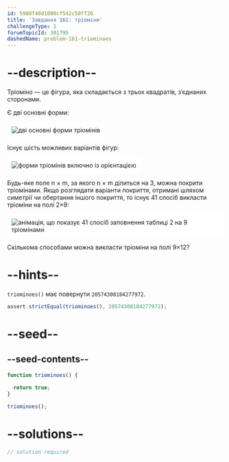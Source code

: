```yaml
---
id: 5900f40d1000cf542c50ff20
title: 'Завдання 161: тріоміни'
challengeType: 1
forumTopicId: 301795
dashedName: problem-161-triominoes
---
```


# --description--

Тріоміно — це фігура, яка складається з трьох квадратів, з’єднаних сторонами.

Є дві основні форми:

<img class="img-responsive center-block" alt="дві основні форми тріомінів" src="https://cdn.freecodecamp.org/curriculum/project-euler/triominoes-1.gif" style="background-color: white; padding: 10px;" />

Існує шість можливих варіантів фігур:

<img class="img-responsive center-block" alt="форми тріомінів включно із орієнтацією" src="https://cdn.freecodecamp.org/curriculum/project-euler/triominoes-2.gif" style="background-color: white; padding: 10px;" />

Будь-яке поле n × m, за якого n × m ділиться на 3, можна покрити тріомінами. Якщо розглядати варіанти покриття, отримані шляхом симетрії чи обертання іншого покриття, то існує 41 спосіб викласти тріоміни на полі 2×9:

<img class="img-responsive center-block" alt="анімація, що показує 41 спосіб заповнення таблиці 2 на 9 тріомінами" src="https://cdn.freecodecamp.org/curriculum/project-euler/triominoes-3.gif" style="background-color: white; padding: 10px;" />

Скількома способами можна викласти тріоміни на полі 9×12?

# --hints--

`triominoes()` має повернути `20574308184277972`.

```js
assert.strictEqual(triominoes(), 20574308184277972);
```

# --seed--

## --seed-contents--

```js
function triominoes() {

  return true;
}

triominoes();
```

# --solutions--

```js
// solution required
```
